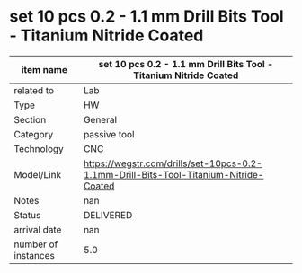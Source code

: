 
# set 10 pcs 0.2 - 1.1 mm Drill Bits Tool - Titanium Nitride Coated

| item name | set 10 pcs 0.2 - 1.1 mm Drill Bits Tool - Titanium Nitride Coated |
| -------- | -------- | 
| related to | Lab | 
| Type | HW | 
| Section | General | 
| Category | passive tool |
| Technology | CNC |
| Model/Link | https://wegstr.com/drills/set-10pcs-0.2-1.1mm-Drill-Bits-Tool-Titanium-Nitride-Coated |
| Notes | nan |
| Status | DELIVERED |
| arrival date | nan |
| number of instances | 5.0 | 
        